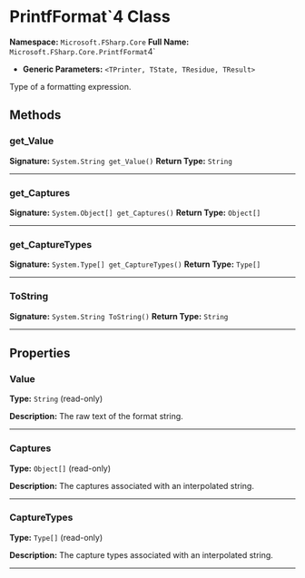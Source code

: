 # PrintfFormat`4 Class

**Namespace:** `Microsoft.FSharp.Core`
**Full Name:** `Microsoft.FSharp.Core.PrintfFormat`4`
- **Generic Parameters:** `<TPrinter, TState, TResidue, TResult>`

Type of a formatting expression.

## Methods

### get_Value

**Signature:** `System.String get_Value()`
**Return Type:** `String`

---

### get_Captures

**Signature:** `System.Object[] get_Captures()`
**Return Type:** `Object[]`

---

### get_CaptureTypes

**Signature:** `System.Type[] get_CaptureTypes()`
**Return Type:** `Type[]`

---

### ToString

**Signature:** `System.String ToString()`
**Return Type:** `String`

---

## Properties

### Value

**Type:** `String` (read-only)

**Description:** The raw text of the format string.

---

### Captures

**Type:** `Object[]` (read-only)

**Description:** The captures associated with an interpolated string.

---

### CaptureTypes

**Type:** `Type[]` (read-only)

**Description:** The capture types associated with an interpolated string.

---